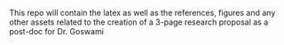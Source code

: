 This repo will contain the latex as well as the references, figures and any other assets related to the creation of a 3-page research proposal as a post-doc for Dr. Goswami
